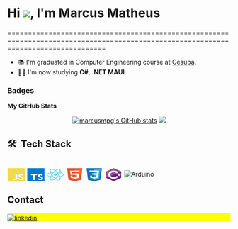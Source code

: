  <h1 align="left">Hi <img src="https://raw.githubusercontent.com/kaueMarques/kaueMarques/master/hi.gif" height="30px">, I'm Marcus Matheus</h1>

====================================================================================================================================

- 📚 I'm graduated in Computer Engineering course at [Cesupa](https://www.cesupa.br).
- 👨‍💻 I'm now studying **C#**, **.NET MAUI**
  
### Badges

<b>My GitHub Stats</b>
<div align="center">
<a href="https://github.com/marcusmatheusgomes"><img height="180em" src="https://github-readme-stats.vercel.app/api?username=marcusmatheusgomes&show_icons=true&hide=&count_private=true&title_color=0891b2&text_color=ffffff&icon_color=0891b2&bg_color=1c1917&hide_border=true&show_icons=true" alt="marcusmpg's GitHub stats" /></a>
<a href="https://github.com/marcusmatheusgomes"><img height="170em" src="https://github-readme-streak-stats.herokuapp.com/?user=marcusmatheusgomes&stroke=ffffff&background=1c1917&ring=0891b2&fire=0891b2&currStreakNum=ffffff&currStreakLabel=0891b2&sideNums=ffffff&sideLabels=ffffff&dates=ffffff&hide_border=true" /></a>
</div>

## 🛠 &nbsp;Tech Stack

<div style="display: inline_block"><br>
  <img align="center" alt="Rafa-Js" height="30" width="40" src="https://raw.githubusercontent.com/devicons/devicon/master/icons/javascript/javascript-plain.svg">
  <img align="center" alt="Rafa-Ts" height="30" width="40" src="https://raw.githubusercontent.com/devicons/devicon/master/icons/typescript/typescript-plain.svg">
  <img align="center" alt="React" height="30" width="40" src="https://raw.githubusercontent.com/devicons/devicon/master/icons/react/react-original.svg">
  <img align="center" alt="HTML" height="30" width="40" src="https://raw.githubusercontent.com/devicons/devicon/master/icons/html5/html5-original.svg">
  <img align="center" alt="CSS" height="30" width="40" src="https://raw.githubusercontent.com/devicons/devicon/master/icons/css3/css3-original.svg">
  <img align="center" alt="Csharp" height="30" width="40" src="https://raw.githubusercontent.com/devicons/devicon/master/icons/csharp/csharp-original.svg">
  <img aling="center" alt="Arduino" height="30" width="40" src="https://raw.githubusercontent.com/danielcranney/readme-generator/main/public/icons/skills/arduino-colored.svg"/>
</div>

## Contact

<p align="left" style="background:yellow">
<a href="https://www.linkedin.com/in/marcus-matheus-pereira-gomes-51081a17b/" target="_blank">
  <img align="center" src="https://img.shields.io/badge/LinkedIn-0077B5?style=for-the-badge&logo=linkedin&logoColor=white" alt="linkedin"/>
</a>
</p>
